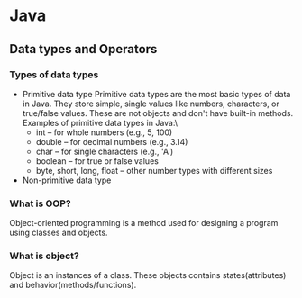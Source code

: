 # Java
## Data types and Operators
### Types of data types
- Primitive data type
  Primitive data types are the most basic types of data in Java. They store simple, single values like numbers, characters, or true/false      values. These are not objects and don't have built-in methods.\
  Examples of primitive data types in Java:\
  * int – for whole numbers (e.g., 5, 100)
  * double – for decimal numbers (e.g., 3.14)
  * char – for single characters (e.g., 'A')
  * boolean – for true or false values
  * byte, short, long, float – other number types with different sizes
- Non-primitive data type
### What is OOP?
Object-oriented programming is a method used for designing a program using classes and objects.

### What is object?
Object is an instances of a class. These objects contains states(attributes) and behavior(methods/functions).
